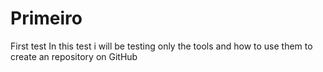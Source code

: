 # Primeiro
First test
In this test i will be testing only the tools and how to use them to create an repository on GitHub
